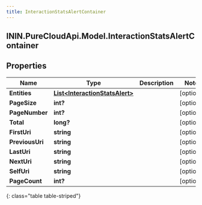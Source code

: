 ```yaml
---
title: InteractionStatsAlertContainer
---
```

## ININ.PureCloudApi.Model.InteractionStatsAlertContainer

## Properties

|Name | Type | Description | Notes|
|------------ | ------------- | ------------- | -------------|
| **Entities** | [**List&lt;InteractionStatsAlert&gt;**](InteractionStatsAlert.html) |  | [optional] |
| **PageSize** | **int?** |  | [optional] |
| **PageNumber** | **int?** |  | [optional] |
| **Total** | **long?** |  | [optional] |
| **FirstUri** | **string** |  | [optional] |
| **PreviousUri** | **string** |  | [optional] |
| **LastUri** | **string** |  | [optional] |
| **NextUri** | **string** |  | [optional] |
| **SelfUri** | **string** |  | [optional] |
| **PageCount** | **int?** |  | [optional] |
{: class="table table-striped"}


